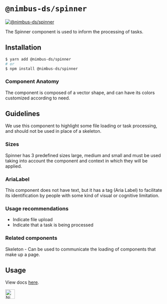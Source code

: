 # `@nimbus-ds/spinner`

[![@nimbus-ds/spinner](https://img.shields.io/npm/v/@nimbus-ds/spinner?label=%40nimbus-ds%2Fspinner)](https://www.npmjs.com/package/@nimbus-ds/spinner)

The Spinner component is used to inform the processing of tasks.

## Installation

```sh
$ yarn add @nimbus-ds/spinner
# or
$ npm install @nimbus-ds/spinner
```

### Component Anatomy

The component is composed of a vector shape, and can have its colors customized according to need.

## Guidelines

We use this component to highlight some file loading or task processing, and should not be used in place of a skeleton.

### Sizes

Spinner has 3 predefined sizes large, medium and small and must be used taking into account the component and context in which they will be applied.

### AriaLabel

This component does not have text, but it has a tag (Aria Label) to facilitate its identification by people with some kind of visual or cognitive limitation.

### Usage recommendations

- Indicate file upload
- Indicate that a task is being processed

### Related components

Skeleton - Can be used to communicate the loading of components that make up a page.

## Usage

View docs [here](https://nimbus.nuvemshop.com.br/documentation/atomic-components/spinner).

<img alt="Nimbus" style="margin-bottom: 30px;" src="https://tiendanube.github.io/design-system-nimbus/static/media/nimbus-logo.ab60bd79.png" height="30" />
